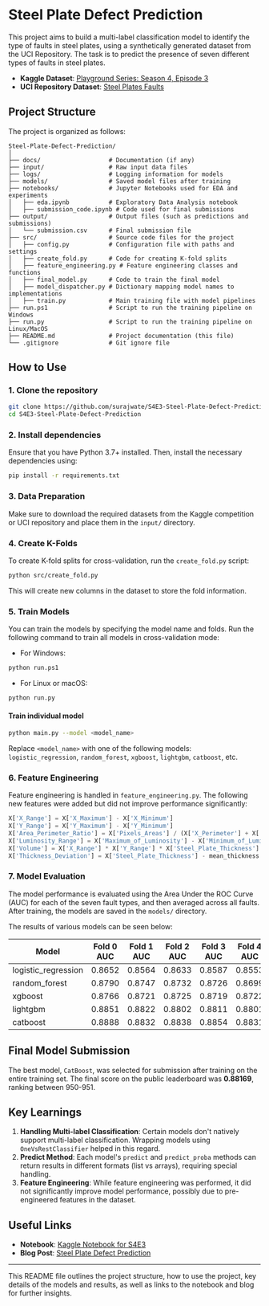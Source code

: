 # Steel Plate Defect Prediction

This project aims to build a multi-label classification model to identify the type of faults in steel plates, using a synthetically generated dataset from the UCI Repository. The task is to predict the presence of seven different types of faults in steel plates.

- **Kaggle Dataset**: [Playground Series: Season 4, Episode 3](https://www.kaggle.com/competitions/playground-series-s4e3/data)
- **UCI Repository Dataset**: [Steel Plates Faults](https://archive.ics.uci.edu/dataset/198/steel+plates+faults)

## Project Structure

The project is organized as follows:

```plaintext
Steel-Plate-Defect-Prediction/
│
├── docs/                   # Documentation (if any)
├── input/                  # Raw input data files
├── logs/                   # Logging information for models
├── models/                 # Saved model files after training
├── notebooks/              # Jupyter Notebooks used for EDA and experiments
│   ├── eda.ipynb           # Exploratory Data Analysis notebook
│   ├── submission_code.ipynb # Code used for final submissions
├── output/                 # Output files (such as predictions and submissions)
│   └── submission.csv      # Final submission file
├── src/                    # Source code files for the project
│   ├── config.py           # Configuration file with paths and settings
│   ├── create_fold.py      # Code for creating K-fold splits
│   ├── feature_engineering.py # Feature engineering classes and functions
│   ├── final_model.py      # Code to train the final model
│   ├── model_dispatcher.py # Dictionary mapping model names to implementations
│   ├── train.py            # Main training file with model pipelines
├── run.ps1                 # Script to run the training pipeline on Windows
├── run.py                  # Script to run the training pipeline on Linux/MacOS
├── README.md               # Project documentation (this file)
└── .gitignore              # Git ignore file
```

## How to Use

### 1. Clone the repository

```bash
git clone https://github.com/surajwate/S4E3-Steel-Plate-Defect-Prediction.git
cd S4E3-Steel-Plate-Defect-Prediction
```

### 2. Install dependencies

Ensure that you have Python 3.7+ installed. Then, install the necessary dependencies using:

```bash
pip install -r requirements.txt
```

### 3. Data Preparation

Make sure to download the required datasets from the Kaggle competition or UCI repository and place them in the `input/` directory.

### 4. Create K-Folds

To create K-fold splits for cross-validation, run the `create_fold.py` script:

```bash
python src/create_fold.py
```

This will create new columns in the dataset to store the fold information.

### 5. Train Models

You can train the models by specifying the model name and folds. Run the following command to train all models in cross-validation mode:

- For Windows:

```bash
python run.ps1
```

- For Linux or macOS:

```bash
python run.py
```

#### Train individual model

```bash
python main.py --model <model_name>
```

Replace `<model_name>` with one of the following models: `logistic_regression`, `random_forest`, `xgboost`, `lightgbm`, `catboost`, etc.

### 6. Feature Engineering

Feature engineering is handled in `feature_engineering.py`. The following new features were added but did not improve performance significantly:

```python
X['X_Range'] = X['X_Maximum'] - X['X_Minimum']
X['Y_Range'] = X['Y_Maximum'] - X['Y_Minimum']
X['Area_Perimeter_Ratio'] = X['Pixels_Areas'] / (X['X_Perimeter'] + X['Y_Perimeter'])
X['Luminosity_Range'] = X['Maximum_of_Luminosity'] - X['Minimum_of_Luminosity']
X['Volume'] = X['X_Range'] * X['Y_Range'] * X['Steel_Plate_Thickness']
X['Thickness_Deviation'] = X['Steel_Plate_Thickness'] - mean_thickness
```

### 7. Model Evaluation

The model performance is evaluated using the Area Under the ROC Curve (AUC) for each of the seven fault types, and then averaged across all faults. After training, the models are saved in the `models/` directory.

The results of various models can be seen below:

| Model               | Fold 0 AUC | Fold 1 AUC | Fold 2 AUC | Fold 3 AUC | Fold 4 AUC | Avg AUC | Time (sec) |
|---------------------|------------|------------|------------|------------|------------|---------|------------|
| logistic_regression  | 0.8652     | 0.8564     | 0.8633     | 0.8587     | 0.8553     | 0.8598  | 0.32       |
| random_forest        | 0.8790     | 0.8747     | 0.8732     | 0.8726     | 0.8699     | 0.8739  | 7.75       |
| xgboost              | 0.8766     | 0.8721     | 0.8725     | 0.8719     | 0.8722     | 0.8731  | 1.18       |
| lightgbm             | 0.8851     | 0.8822     | 0.8802     | 0.8811     | 0.8801     | 0.8817  | 1.04       |
| catboost             | 0.8888     | 0.8832     | 0.8838     | 0.8854     | 0.8831     | 0.8849  | 60.02      |

## Final Model Submission

The best model, `CatBoost`, was selected for submission after training on the entire training set. The final score on the public leaderboard was **0.88169**, ranking between 950-951.

## Key Learnings

1. **Handling Multi-label Classification**: Certain models don't natively support multi-label classification. Wrapping models using `OneVsRestClassifier` helped in this regard.
2. **Predict Method**: Each model's `predict` and `predict_proba` methods can return results in different formats (list vs arrays), requiring special handling.
3. **Feature Engineering**: While feature engineering was performed, it did not significantly improve model performance, possibly due to pre-engineered features in the dataset.

## Useful Links

- **Notebook**: [Kaggle Notebook for S4E3](https://www.kaggle.com/code/surajwate/s4e3-streel-plate-defect)
- **Blog Post**: [Steel Plate Defect Prediction](https://surajwate.com/blog/steel-plate-defect-prediction/)

---

This README file outlines the project structure, how to use the project, key details of the models and results, as well as links to the notebook and blog for further insights.
